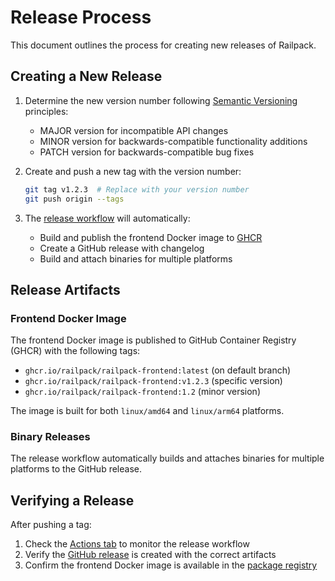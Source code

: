 # Release Process

This document outlines the process for creating new releases of Railpack.

## Creating a New Release

1. Determine the new version number following [Semantic
   Versioning](https://semver.org/) principles:

   - MAJOR version for incompatible API changes
   - MINOR version for backwards-compatible functionality additions
   - PATCH version for backwards-compatible bug fixes

2. Create and push a new tag with the version number:

   ```bash
   git tag v1.2.3  # Replace with your version number
   git push origin --tags
   ```

3. The [release
   workflow](https://github.com/salamer/railpack/actions/workflows/release.yml)
   will automatically:
   - Build and publish the frontend Docker image to
     [GHCR](https://github.com/orgs/railwayapp/packages?repo_name=railpack)
   - Create a GitHub release with changelog
   - Build and attach binaries for multiple platforms

## Release Artifacts

### Frontend Docker Image

The frontend Docker image is published to GitHub Container Registry (GHCR) with
the following tags:

- `ghcr.io/railpack/railpack-frontend:latest` (on default branch)
- `ghcr.io/railpack/railpack-frontend:v1.2.3` (specific version)
- `ghcr.io/railpack/railpack-frontend:1.2` (minor version)

The image is built for both `linux/amd64` and `linux/arm64` platforms.

### Binary Releases

The release workflow automatically builds and attaches binaries for multiple
platforms to the GitHub release.

## Verifying a Release

After pushing a tag:

1. Check the [Actions tab](https://github.com/salamer/railpack/actions) to
   monitor the release workflow
2. Verify the [GitHub release](https://github.com/salamer/railpack/releases)
   is created with the correct artifacts
3. Confirm the frontend Docker image is available in the [package
   registry](https://github.com/salamer/railpack/pkgs/container/railpack-frontend)
